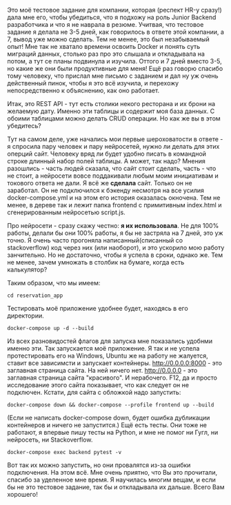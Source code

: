 Это моё тестовое задание для компании, которая (респект HR-у сразу!) дала мне его, чтобы убедиться, что я подхожу на роль Junior Backend разработчика и что я не наврала в резюме. Учитвая, что тестовое задание я делала не 3-5 дней, как говорилось в ответе этой компании, а 7, вывод уже можно сделать. Тем не менее, это был незабываемый опыт! Мне так не хватало времени освоить Docker и понять суть миграций данных, столько раз про это слышала и откладывала на потом, а тут се планы подвинула и изучила. Оттого и 7 дней вместо 3-5, но какие же они были продуктивные для меня! Ещё раз говорю спасибо тому человеку, что прислал мне письмо с заданием и дал ну уж очень действенный пинок, чтобы я это всё изучила, и перехожу непосредственно к объяснению, как оно работает.

Итак, это REST API - тут есть столики некого ресторана и их брони на желаемую дату. Именно эти таблицы и содержит моя база данных. С обоими таблицами можно делать CRUD операции. Но как же вы в этом убедитесь?

Тут на самом деле, уже начались мои первые шероховатости в ответе - я спросила пару человек и пару нейросетей, нужно ли делать для этих оперций сайт. Человеку вряд ли будет удобно писать в командной строке длинный набор полей таблицы. А может, так надо? Мнения разошлись - часть людей сказала, что сайт стоит сделать, часть - что не стоит, а нейросети вовсе поддакивали любым моим инициативам и токового ответа не дали. Я всё же <b>сделала</b> сайт. Только он не заработал. Он не подключился к бэкенду несмотря на все усилия docker-compose.yml и на этом его история оказалась окночена. Тем не менее, в дереве так и лежит папка frontend с примитивным index.html и сгенерированным нейросетью script.js.

Про нейросети - сразу скажу честно: <b>я их использовала</b>. Не для 100% работы, делали бы они 100% работы, я бы не застряла на 7 дней, это уж точно. Я очень часто прогоняла написанный(списанный со stackoverflow) код через них (или наоборот), и это ускорило мою работу занчительно. Но не достаточно, чтобы я успела в сроки, однако же. Тем не менее, зачем умножать в столбик на бумаге, когда есть калькулятор?

Таким образом, что мы имеем:
```
cd reservation_app
```
Тестировать моё приложение удобнее будет, находясь в его директории.

```
docker-compose up -d --build
```
Из всех разновидостей флагов для запуска мне показались удобнми именно эти. Так запускается моё приложение. Я так и не успела протестировать его на Windows, Ubuntu же на работу не жалуется, ставит все зависимсти и запускает контейнеры.
http://0.0.0.0:8000 - это заглавная страница сайта. На ней ничего нет.
http://0.0.0.0 - это заглавная страница сайта "красивого". И нерабочего. F12, да и просто исследование этого сайта показывает, что как следует он не подключен. Кстати, для сайта с обложкой надо запустить:
```
docker-compose down && docker-compose --profile frontend up --build
```
(Если не написать docker-compose down, будет ошибка дубликации контейнеров и ничего не запустится.)
Ещё есть тесты. Они тоже не работают, я впервые пишу тесты на Python, и мне не помог ни Гугл, ни нейросеть, ни Stackoverflow.
```
docker-compose exec backend pytest -v
```
Вот так их можно запустить, но они провалятся из-за ошибки подключения.
На этом всё. Мне очень приятно, что Вы это прочитали, спасибо за уделенное мне время. Я научилась многим вещам, и если бы не это тестовое задание, так бы и откладывала их дальше. Всего Вам хорошего!

